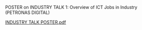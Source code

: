 POSTER on INDUSTRY TALK 1: Overview of ICT Jobs in Industry (PETRONAS DIGITAL)

[INDUSTRY TALK POSTER.pdf](https://github.com/user-attachments/files/18618613/INDUSTRY.TALK.POSTER.pdf)
